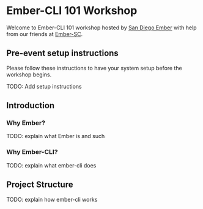 # Ember-CLI 101 Workshop

Welcome to Ember-CLI 101 workshop hosted by [San Diego Ember][] with help from our friends at [Ember-SC][].

## Pre-event setup instructions

Please follow these instructions to have your system setup before the workshop begins.

TODO: Add setup instructions

## Introduction

### Why Ember?

TODO: explain what Ember is and such

### Why Ember-CLI?

TODO: explain what ember-cli does

## Project Structure

TODO: explain how ember-cli works

[san diego ember]: http://www.meetup.com/sandiego-ember/
[ember-sc]: http://www.meetup.com/ember-sc

